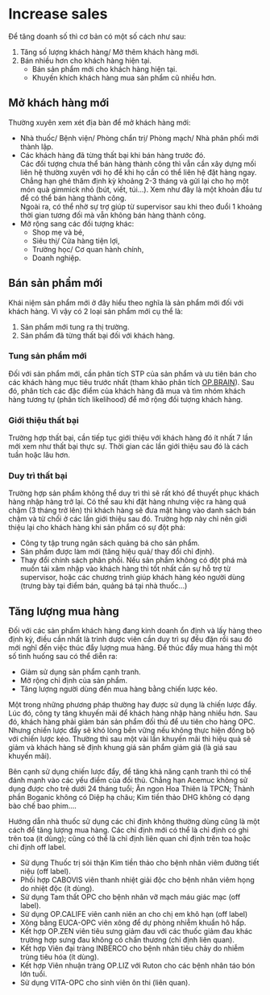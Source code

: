 # Increase sales
Để tăng doanh số thì cơ bản có một số cách như sau:
1. Tăng số lượng khách hàng/ Mở thêm khách hàng mới.
2. Bán nhiều hơn cho khách hàng hiện tại.
    * Bán sản phẩm mới cho khách hàng hiện tại.
    * Khuyến khích khách hàng mua sản phẩm cũ nhiều hơn.

## Mở khách hàng mới
Thường xuyên xem xét địa bàn để mở khách hàng mới:
- Nhà thuốc/ Bệnh viện/ Phòng chẩn trị/ Phòng mạch/ Nhà phân phối mới thành lập.
- Các khách hàng đã từng thất bại khi bán hàng trước đó.  
Các đối tượng chưa thể bán hàng thành công thì vẫn cần xây dựng mối liên hệ thường xuyên với họ để khi họ cần có thể liên hệ đặt hàng ngay. Chẳng hạn ghé thăm định kỳ khoảng 2-3 tháng và gửi lại cho họ một món quà gimmick nhỏ (bút, viết, túi...). Xem như đây là một khoản đầu tư để có thể bán hàng thành công.  
Ngoài ra, có thể nhờ sự trợ giúp từ supervisor sau khi theo đuổi 1 khoảng thời gian tương đối mà vẫn không bán hàng thành công.
- Mở rộng sang các đối tượng khác:
    * Shop mẹ và bé,
    * Siêu thị/ Cửa hàng tiện lợi,
    * Trường học/ Cơ quan hành chính,
    * Doanh nghiệp.

## Bán sản phẩm mới
Khái niệm sản phẩm mới ở đây hiểu theo nghĩa là sản phẩm mới đối với khách hàng. Vì vậy có 2 loại sản phẩm mới cụ thể là:
1. Sản phẩm mới tung ra thị trường.
2. Sản phẩm đã từng thất bại đối với khách hàng.

### Tung sản phẩm mới
Đối với sản phẩm mới, cần phân tích STP của sản phẩm và ưu tiên bán cho các khách hàng mục tiêu trước nhất (tham khảo phân tích [OP.BRAIN](../../product/op.brain.md)). Sau đó, phân tích các đặc điểm của khách hàng đã mua và tìm nhóm khách hàng tương tự (phân tích likelihood) để mở rộng đối tượng khách hàng.

### Giới thiệu thất bại
Trường hợp thất bại, cần tiếp tục giới thiệu với khách hàng đó ít nhất 7 lần mới xem như thất bại thực sự. Thời gian các lần giới thiệu sau đó là cách tuần hoặc lâu hơn.

### Duy trì thất bại
Trường hợp sản phẩm không thể duy trì thì sẽ rất khó để thuyết phục khách hàng nhập hàng trở lại. Có thể sau khi đặt hàng nhưng việc ra hàng quá chậm (3 tháng trở lên) thì khách hàng sẽ đưa mặt hàng vào danh sách bán chậm và từ chối ở các lần giới thiệu sau đó. Trường hợp này chỉ nên giới thiệu lại cho khách hàng khi sản phẩm có sự đột phá:
* Công ty tập trung ngân sách quảng bá cho sản phẩm.
* Sản phẩm được làm mới (tăng hiệu quả/ thay đổi chỉ định).
* Thay đổi chính sách phân phối.
Nếu sản phẩm không có đột phá mà muốn tái xâm nhập vào khách hàng thì tốt nhất cần sự hỗ trợ từ supervisor, hoặc các chương trình giúp khách hàng kéo người dùng (trưng bày tại điểm bán, quảng bá tại nhà thuốc...)

## Tăng lượng mua hàng
Đối với các sản phẩm khách hàng đang kinh doanh ổn định và lấy hàng theo định kỳ, điều cần nhất là trình dược viên cần duy trì sự đều đặn rồi sau đó mới nghĩ đến việc thúc đẩy lượng mua hàng.
Để thúc đẩy mua hàng thì một số tình huống sau có thể diễn ra:
- Giảm sử dụng sản phẩm cạnh tranh.
- Mở rộng chỉ định của sản phẩm.
- Tăng lượng người dùng đến mua hàng bằng chiến lược kéo.

Một trong những phương pháp thường hay được sử dụng là chiến lược đẩy. Lúc đó, công ty tăng khuyến mãi để khách hàng nhập hàng nhiều hơn. Sau đó, khách hàng phải giảm bán sản phẩm đối thủ để ưu tiên cho hàng OPC. Nhưng chiến lược đẩy sẽ khó lòng bền vững nếu không thực hiện đồng bộ với chiến lược kéo. Thường thì sau một vài lần khuyến mãi thì hiệu quả sẽ giảm và khách hàng sẽ định khung giá sản phẩm giảm giá (là giá sau khuyến mãi).

Bên cạnh sử dụng chiến lược đẩy, để tăng khả năng cạnh tranh thì có thể đánh mạnh vào các yếu điểm của đối thủ. Chẳng hạn Acemuc không sử dụng được cho trẻ dưới 24 tháng tuổi; Ăn ngon Hoa Thiên là TPCN; Thành phần Boganic không có Diệp hạ châu; Kim tiền thảo DHG không có dạng bào chế bao phim....

Hướng dẫn nhà thuốc sử dụng các chỉ định không thường dùng cũng là một cách để tăng lượng mua hàng. Các chỉ định mới có thể là chỉ định có ghi trên toa (ít dùng); cũng có thể là chỉ định liên quan chỉ định trên toa hoặc chỉ định off label.
- Sử dụng Thuốc trị sỏi thận Kim tiền thảo cho bệnh nhân viêm đường tiết niệu (off label).
- Phối hợp CABOVIS viên thanh nhiệt giải độc cho bệnh nhân viêm họng do nhiệt độc (ít dùng).
- Sử dụng Tam thất OPC cho bệnh nhân vỡ mạch máu giác mạc (off label).
- Sử dụng OP.CALIFE viên canh niên an cho chị em khô hạn (off label)
- Xông bằng EUCA-OPC viên xông để dự phòng nhiễm khuẩn hô hấp.
- Kết hợp OP.ZEN viên tiêu sưng giảm đau với các thuốc giảm đau khác trường hợp sưng đau không có chấn thương (chỉ định liên quan).
- Kết hợp Viên đại tràng INBERCO cho bệnh nhân tiêu chảy do nhiễm trùng tiêu hóa (ít dùng).
- Kết hợp Viên nhuận tràng OP.LIZ với Ruton cho các bệnh nhân táo bón lớn tuổi.
- Sử dụng VITA-OPC cho sinh viên ôn thi (liên quan).
